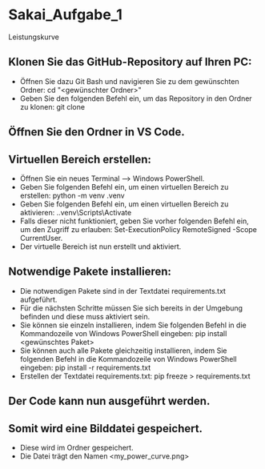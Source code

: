# Sakai_Aufgabe_1
Leistungskurve

## Klonen Sie das GitHub-Repository auf Ihren PC:
- Öffnen Sie dazu Git Bash und navigieren Sie zu dem gewünschten Ordner: cd "<gewünschter Ordner>"
- Geben Sie den folgenden Befehl ein, um das Repository in den Ordner zu klonen: git clone <Link des Repositorys>

## Öffnen Sie den Ordner in VS Code.

## Virtuellen Bereich erstellen:
- Öffnen Sie ein neues Terminal --> Windows PowerShell.
- Geben Sie folgenden Befehl ein, um einen virtuellen Bereich zu erstellen: python -m venv .venv
- Geben Sie folgenden Befehl ein, um einen virtuellen Bereich zu aktivieren: .\.venv\Scripts\Activate
- Falls dieser nicht funktioniert, geben Sie vorher folgenden Befehl ein, um den Zugriff zu erlauben: Set-ExecutionPolicy RemoteSigned -Scope CurrentUser.
- Der virtuelle Bereich ist nun erstellt und aktiviert.

## Notwendige Pakete installieren:
- Die notwendigen Pakete sind in der Textdatei requirements.txt aufgeführt.
- Für die nächsten Schritte müssen Sie sich bereits in der Umgebung befinden und diese muss aktiviert sein.
- Sie können sie einzeln installieren, indem Sie folgenden Befehl in die Kommandozeile von Windows PowerShell eingeben: pip install <gewünschtes Paket>
- Sie können auch alle Pakete gleichzeitig installieren, indem Sie folgenden Befehl in die Kommandozeile von Windows PowerShell eingeben: pip install -r requirements.txt
- Erstellen der Textdatei requirements.txt: pip freeze > requirements.txt

## Der Code kann nun ausgeführt werden.

## Somit wird eine Bilddatei gespeichert.
- Diese wird im Ordner <figures> gespeichert.
- Die Datei trägt den Namen <my_power_curve.png>
